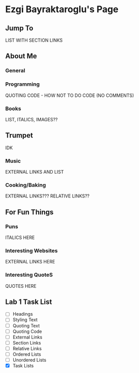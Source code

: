 # Ezgi Bayraktaroglu's Page


## Jump To

LIST WITH SECTION LINKS

## About Me

### General

### Programming

QUOTING CODE - HOW NOT TO DO CODE (NO COMMENTS)

### Books

LIST, ITALICS, IMAGES??


## Trumpet

IDK

### Music

EXTERNAL LINKS AND LIST

### Cooking/Baking

EXTERNAL LINKS??? RELATIVE LINKS??

## For Fun Things

### Puns

ITALICS HERE

### Interesting Websites

EXTERNAL LINKS HERE

### Interesting QuoteS

QUOTES HERE



## Lab 1 Task List

- [ ] Headings
- [ ] Styling Text
- [ ] Quoting Text
- [ ] Quoting Code
- [ ] External Links
- [ ] Section Links
- [ ] Relative Links
- [ ] Ordered Lists
- [ ] Unordered Lists
- [x] Task Lists
